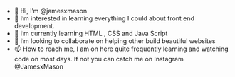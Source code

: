 - 👋 Hi, I’m @jamesxmason
- 👀 I’m interested in learning everything I could about front end development.
- 🌱 I’m currently learning HTML , CSS and Java Script
- 💞️ I’m looking to collaborate on helping other build beautiful websites 
- 📫 How to reach me, I am on here quite frequently learning and watching code on most days. If not you can catch me on Instagram @JamesxMason

<!---
jamesxmason/jamesxmason is a ✨ special ✨ repository because its `README.md` (this file) appears on your GitHub profile.
You can click the Preview link to take a look at your changes.
--->
